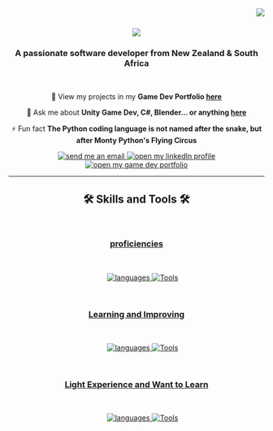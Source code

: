 <img align="right" src="https://visitor-badge.laobi.icu/badge?page_id=TTTTimothyyyy.TTTTimothyyyy" />

<h1 align="center">
    <img src="https://readme-typing-svg.herokuapp.com/?font=Righteous&size=35&center=true&vCenter=true&width=500&height=70&duration=4000&lines=Hi+There!+👋;+I'm+Timothy+Dunn!;" />
</h1>

<h3 align="center">A passionate software developer from New Zealand & South Africa</h3>

<br/>

<div align="center">
 
 🔭 View my projects in my **Game Dev Portfolio [here](https://beyondofficial.wixsite.com/timothy-dunn-game-de/s-projects-side-by-side)**

💬 Ask me about **Unity Game Dev, C#, Blender... or anything [here](https://github.com/TTTTimothyyyy/TTTTimothyyyy/issues)**

⚡ Fun fact **The Python coding language is not named after the snake, but after Monty Python's Flying Circus**

 </div>
 
<div align="center"> 
  <a href="mailto:timothytylerdunn@gmail.com">
    <img alt="send me an email" src="https://img.shields.io/badge/Gmail-ff4d4d?style=for-the-badge&logo=gmail&logoColor=white" />
  </a>
  <a href="https://linkedin.com/in/timothy-dunn-055657199/" target="_blank">
    <img alt="open my linkedIn profile" src="https://img.shields.io/badge/LinkedIn-007acc?style=for-the-badge&logo=linkedin&logoColor=white" target="_blank" />
  </a>
  <a href="https://beyondofficial.wixsite.com/timothy-dunn-game-de" target="_blank">
     <img alt="open my game dev portfolio" src="https://img.shields.io/badge/Portfolio-00b38f?style=for-the-badge&logo=coop&logoColor=white" target="_blank" /> <!-- sqlite, safari, google-chrome are other good icon options -->
  </a>
</div>

 <hr/>
 
<!--<h2 align="center">⚒️ Languages-Frameworks-Tools ⚒️</h2>-->
<h2 align="center">🛠️ Skills and Tools 🛠️</h2>
<br/>
<div align="center">
  <a href="https://skillicons.dev">
    <h3> proficiencies </h3><br>
      <ul>
          <!--<p><img alt="languages" src="https://skillicons.dev/icons?i=cs,html,css" /></p>-->
          <p><img alt="languages" src="https://skillicons.dev/icons?i=cs,html,css" /> <img alt="Tools" src="https://skillicons.dev/icons?i=unity,blender,visualstudio,vscode,github" /></p>
      </ul>
      <br>
    <h3> Learning and Improving </h3><br>
      <ul>
          <!--<p><img alt="languages" src="https://skillicons.dev/icons?i=cs,html,css,python" /></p>-->
          <p><img alt="languages" src="https://skillicons.dev/icons?i=cs,html,css,python" /> <img alt="Tools" src="https://skillicons.dev/icons?i=unity,blender,visualstudio,vscode,github,azure,ai,ps,pr" /></p>
      </ul>
      <br>
    <h3> Light Experience and Want to Learn </h3><br>
      <ul>
          <!--<p><img alt="languages" src="https://skillicons.dev/icons?i=javascript,kotlin" /></p>-->
          <p><img alt="languages" src="https://skillicons.dev/icons?i=javascript,kotlin" /> <img alt="Tools" src="https://skillicons.dev/icons?i=tensorflow,githubactions,stackoverflow,ae,postman,androidstudio,unreal,wordpress,aws,jira" /></p>
      </ul>
      <br>
  </a>
</div>


<!-- <div align="center">
    <img alt="languages" src="https://skillicons.dev/icons?i=CS,HTML,CSS,Kotlin-Dark,Python-Dark" />
    <img alt="framworks and tools" src="https://skillicons.dev/icons?i=Unity-Dark,Blender-Dark,VisualStudio-Dark,VSCode-Dark,Github-Dark,Postman,AndroidStudio-Dark,GithubActions-Dark" /><br>
</div>
-->

<br/>
<!--
<hr/>

<div align="center">
  <h2>🐍 My Contributions 🐍</h2>
  <br>
  <img alt="snake eating my contributions" src="https://raw.githubusercontent.com/TTTTimothyyyy/TTTTimothyyyy/output/github-contribution-grid-snake.svg" />
  
  <br/><br/><br/>
</div>


<hr/>

<h2 align="center">⚡ Stats ⚡</h2>
<br>
<div align=center>
  <img width=390 src="https://github-readme-streak-stats-TTTTimothyyyy.vercel.app/?user=salesp07&count_private=true&theme=react&border_radius=10" alt="streak stats"/>
  <img width=390 src="https://github-readme-stats-TTTTimothyyyy.vercel.app/api?username=salesp07&count_private=true&show_icons=true&theme=react&rank_icon=github&border_radius=10" alt="readme stats" />
  <br/>
  <img width=325 align="center" src="https://github-readme-stats-TTTTimothyyyy.vercel.app/api/top-langs/?username=TTTTimothyyyy&hide=HTML&langs_count=8&layout=compact&theme=react&border_radius=10&size_weight=0.5&count_weight=0.5&exclude_repo=github-readme-stats" alt="top langs" />
</div> 

<br/><br/>
-->
<!--
<hr/>

<br/>

<div align="center">
<a href='https://ko-fi.com/V7V4RAK9C' target='_blank'><img height='64' style='border:0px;height:64px;' src='https://storage.ko-fi.com/cdn/kofi1.png?v=3' border='0' alt='Buy Me a Coffee at ko-fi.com' /></a>
</div>

<br/>
-->
